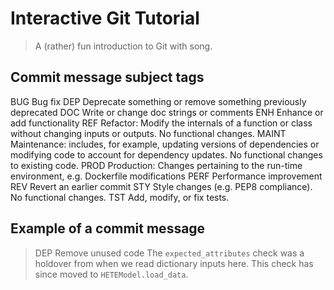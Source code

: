 # Interactive Git Tutorial
>A (rather) fun introduction to Git with song.

## Commit message subject tags
BUG Bug fix
DEP Deprecate something or remove something previously deprecated
DOC Write or change doc strings or comments
ENH Enhance or add functionality
REF Refactor: Modify the internals of a function or class without changing inputs or outputs. No functional changes.
MAINT Maintenance: includes, for example, updating versions of dependencies or modifying code to account for dependency updates. No functional changes to existing code.
PROD Production: Changes pertaining to the run-time environment, e.g. Dockerfile modifications
PERF Performance improvement
REV Revert an earlier commit
STY Style changes (e.g. PEP8 compliance). No functional changes.
TST Add, modify, or fix tests.

## Example of a commit message
>DEP Remove unused code
>The `expected_attributes` check was a holdover from when we read dictionary inputs here. This check has since moved to `HETEModel.load_data`.
